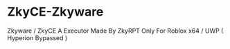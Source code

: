 # ZkyCE-Zkyware
Zkyware / ZkyCE A Executor Made By ZkyRPT Only For Roblox x64 / UWP ( Hyperion Bypassed )
